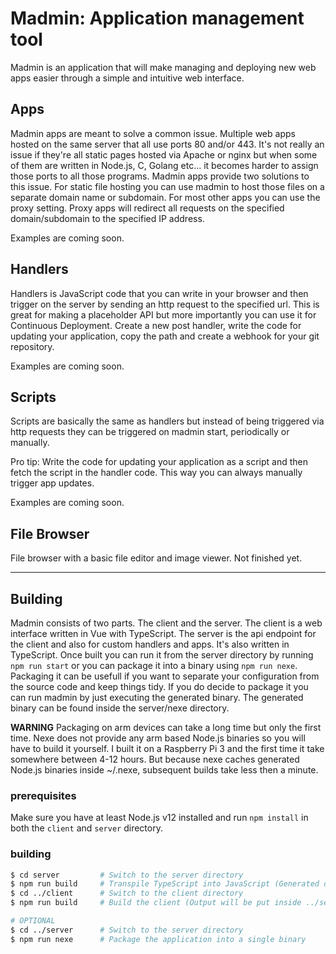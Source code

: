 # Madmin: Application management tool

Madmin is an application that will make managing and deploying new web apps easier through a simple and intuitive web interface.


## Apps
Madmin apps are meant to solve a common issue. Multiple web apps hosted on the same server that all use ports 80 and/or 443. It's not really an issue if they're all static pages hosted via Apache or nginx but when some of them are written in Node.js, C, Golang etc... it becomes harder to assign those ports to all those programs. Madmin apps provide two solutions to this issue. For static file hosting you can use madmin to host those files on a separate domain name or subdomain. For most other apps you can use the proxy setting. Proxy apps will redirect all requests on the specified domain/subdomain to the specified IP address.

Examples are coming soon.

[comment]: <> (TODO: Provide examples.)


## Handlers
Handlers is JavaScript code that you can write in your browser and then trigger on the server by sending an http request to the specified url. This is great for making a placeholder API but more importantly you can use it for Continuous Deployment. Create a new post handler, write the code for updating your application, copy the path and create a webhook for your git repository.

Examples are coming soon.

[comment]: <> (TODO: Provide examples.)

## Scripts
Scripts are basically the same as handlers but instead of being triggered via http requests they can be triggered on madmin start, periodically or manually. 

Pro tip: Write the code for updating your application as a script and then fetch the script in the handler code. This way you can always manually trigger app updates.

Examples are coming soon.

[comment]: <> (TODO: Provide examples.)

## File Browser
File browser with a basic file editor and image viewer. Not finished yet.

[comment]: <> (TODO: Finish the file browser.)

---

## Building

Madmin consists of two parts. The client and the server. The client is a web interface written in Vue with TypeScript. The server is the api endpoint for the client and also for custom handlers and apps. It's also written in TypeScript. Once built you can run it from the server directory by running `npm run start` or you can package it into a binary using `npm run nexe`. Packaging it can be usefull if you want to separate your configuration from the source code and keep things tidy. If you do decide to package it you can run madmin by just executing the generated binary. The generated binary can be found inside the server/nexe directory. 

**WARNING** Packaging on arm devices can take a long time but only the first time. Nexe does not provide any arm based Node.js binaries so you will have to build it yourself. I built it on a Raspberry Pi 3 and the first time it take somewhere between 4-12 hours. But because nexe caches generated Node.js binaries inside ~/.nexe, subsequent builds take less then a minute.

### prerequisites
Make sure you have at least Node.js v12 installed and run ```npm install``` in both the `client` and `server` directory. 

### building

```bash
$ cd server			# Switch to the server directory
$ npm run build		# Transpile TypeScript into JavaScript (Generated output will be put inside the dist directory)
$ cd ../client		# Switch to the client directory
$ npm run build		# Build the client (Output will be put inside ../server/dist/public)

# OPTIONAL 
$ cd ../server		# Switch to the server directory
$ npm run nexe		# Package the application into a single binary
```


